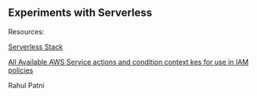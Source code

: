 ## Experiments with Serverless

Resources: 

[Serverless Stack](https://serverless-stack.com/)

[All Available AWS Service actions and condition context kes for use in IAM policies](https://docs.aws.amazon.com/IAM/latest/UserGuide/reference_policies_actions-resources-contextkeys.html)



Rahul Patni